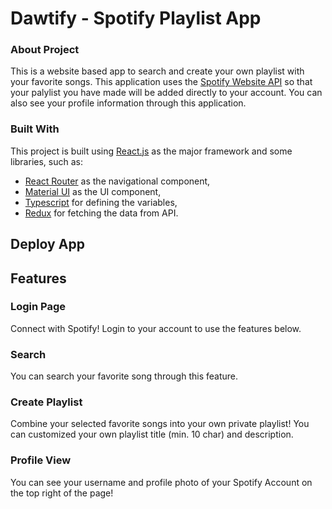 # Dawtify - Spotify Playlist App

### About Project

This is a website based app to search and create your own playlist with your favorite songs. This application uses the [Spotify Website API](https://developer.spotify.com/documentation/web-api/) so that your palylist you have made will be added directly to your account. You can also see your profile information through this application.

### Built With

This project is built using [React.js](https://reactjs.org/docs/getting-started.html) as the major framework and some libraries, such as:

- [React Router](https://reactrouter.com/) as the navigational component,
- [Material UI](https://material-ui.com/) as the UI component,
- [Typescript](https://www.typescriptlang.org/) for defining the variables,
- [Redux](https://github.com/axios/axios) for fetching the data from API.

## Deploy App

## Features

### Login Page

Connect with Spotify! Login to your account to use the features below.

### Search

You can search your favorite song through this feature.

### Create Playlist

Combine your selected favorite songs into your own private playlist! You can customized your own playlist title (min. 10 char) and description.

### Profile View

You can see your username and profile photo of your Spotify Account on the top right of the page!
